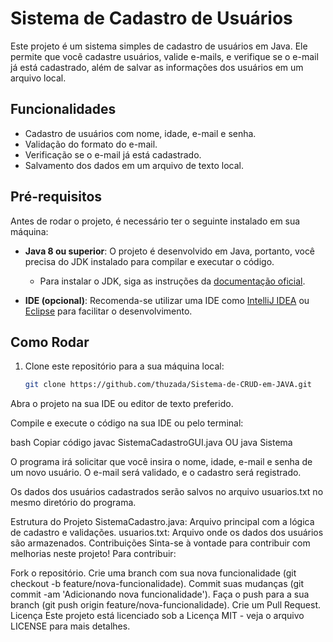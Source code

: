 # Sistema de Cadastro de Usuários

Este projeto é um sistema simples de cadastro de usuários em Java. Ele permite que você cadastre usuários, valide e-mails, e verifique se o e-mail já está cadastrado, além de salvar as informações dos usuários em um arquivo local.

## Funcionalidades
- Cadastro de usuários com nome, idade, e-mail e senha.
- Validação do formato do e-mail.
- Verificação se o e-mail já está cadastrado.
- Salvamento dos dados em um arquivo de texto local.
  
## Pré-requisitos

Antes de rodar o projeto, é necessário ter o seguinte instalado em sua máquina:

- **Java 8 ou superior**: O projeto é desenvolvido em Java, portanto, você precisa do JDK instalado para compilar e executar o código.
  - Para instalar o JDK, siga as instruções da [documentação oficial](https://docs.oracle.com/en/java/javase/).

- **IDE (opcional)**: Recomenda-se utilizar uma IDE como [IntelliJ IDEA](https://www.jetbrains.com/idea/) ou [Eclipse](https://www.eclipse.org/downloads/) para facilitar o desenvolvimento.

## Como Rodar

1. Clone este repositório para a sua máquina local:

   ```bash
   git clone https://github.com/thuzada/Sistema-de-CRUD-em-JAVA.git
Abra o projeto na sua IDE ou editor de texto preferido.

Compile e execute o código na sua IDE ou pelo terminal:

bash
Copiar código
javac SistemaCadastroGUI.java
            OU
java Sistema


O programa irá solicitar que você insira o nome, idade, e-mail e senha de um novo usuário. O e-mail será validado, e o cadastro será registrado.

Os dados dos usuários cadastrados serão salvos no arquivo usuarios.txt no mesmo diretório do programa.

Estrutura do Projeto
SistemaCadastro.java: Arquivo principal com a lógica de cadastro e validações.
usuarios.txt: Arquivo onde os dados dos usuários são armazenados.
Contribuições
Sinta-se à vontade para contribuir com melhorias neste projeto! Para contribuir:

Fork o repositório.
Crie uma branch com sua nova funcionalidade (git checkout -b feature/nova-funcionalidade).
Commit suas mudanças (git commit -am 'Adicionando nova funcionalidade').
Faça o push para a sua branch (git push origin feature/nova-funcionalidade).
Crie um Pull Request.
Licença
Este projeto está licenciado sob a Licença MIT - veja o arquivo LICENSE para mais detalhes.
